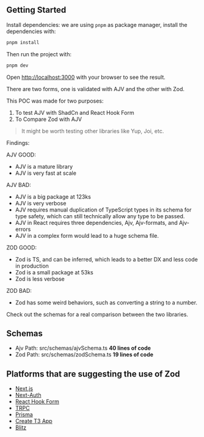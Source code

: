 ## Getting Started

Install dependencies:
we are using `pnpm` as package manager, install the dependencies with:

```bash
pnpm install
```

Then run the project with:

```bash
pnpm dev
```

Open [http://localhost:3000](http://localhost:3000) with your browser to see the result.

There are two forms, one is validated with AJV and the other with Zod.

This POC was made for two purposes:

1. To test AJV with ShadCn and React Hook Form
2. To Compare Zod with AJV

> It might be worth testing other libraries like Yup, Joi, etc.

Findings:

AJV GOOD:

- AJV is a mature library
- AJV is very fast at scale

AJV BAD:

- AJV is a big package at 123ks
- AJV is very verbose
- AJV requires manual duplication of TypeScript types in its schema for type safety, which can still technically allow any type to be passed.
- AJV in React requires three dependencies, Ajv, Ajv-formats, and Ajv-errors
- AJV in a complex form would lead to a huge schema file.

ZOD GOOD:

- Zod is TS, and can be inferred, which leads to a better DX and less code in production
- Zod is a small package at 53ks
- Zod is less verbose

ZOD BAD:

- Zod has some weird behaviors, such as converting a string to a number.

Check out the schemas for a real comparison between the two libraries.

## Schemas

- Ajv Path: src/schemas/ajvSchema.ts **40 lines of code**
- Zod Path: src/schemas/zodSchema.ts **19 lines of code**

## Platforms that are suggesting the use of Zod

- [Next.js](https://nextjs.org/)
- [Next-Auth](https://next-auth.js.org/)
- [React Hook Form](https://react-hook-form.com/)
- [TRPC](https://trpc.io/)
- [Prisma](https://www.prisma.io/)
- [Create T3 App](https://create.t3.gg/)
- [Blitz](https://blitzjs.com/)
